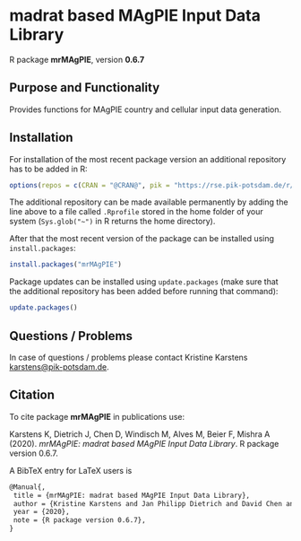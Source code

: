 # madrat based MAgPIE Input Data Library

R package **mrMAgPIE**, version **0.6.7**

  

## Purpose and Functionality

Provides functions for MAgPIE country and cellular input data generation.


## Installation

For installation of the most recent package version an additional repository has to be added in R:

```r
options(repos = c(CRAN = "@CRAN@", pik = "https://rse.pik-potsdam.de/r/packages"))
```
The additional repository can be made available permanently by adding the line above to a file called `.Rprofile` stored in the home folder of your system (`Sys.glob("~")` in R returns the home directory).

After that the most recent version of the package can be installed using `install.packages`:

```r 
install.packages("mrMAgPIE")
```

Package updates can be installed using `update.packages` (make sure that the additional repository has been added before running that command):

```r 
update.packages()
```

## Questions / Problems

In case of questions / problems please contact Kristine Karstens <karstens@pik-potsdam.de>.

## Citation

To cite package **mrMAgPIE** in publications use:

Karstens K, Dietrich J, Chen D, Windisch M, Alves M, Beier F, Mishra A (2020). _mrMAgPIE: madrat based
MAgPIE Input Data Library_. R package version 0.6.7.

A BibTeX entry for LaTeX users is

 ```latex
@Manual{,
  title = {mrMAgPIE: madrat based MAgPIE Input Data Library},
  author = {Kristine Karstens and Jan Philipp Dietrich and David Chen and Michael Windisch and Marcos Alves and Felicitas Beier and Abhijeet Mishra},
  year = {2020},
  note = {R package version 0.6.7},
}
```

